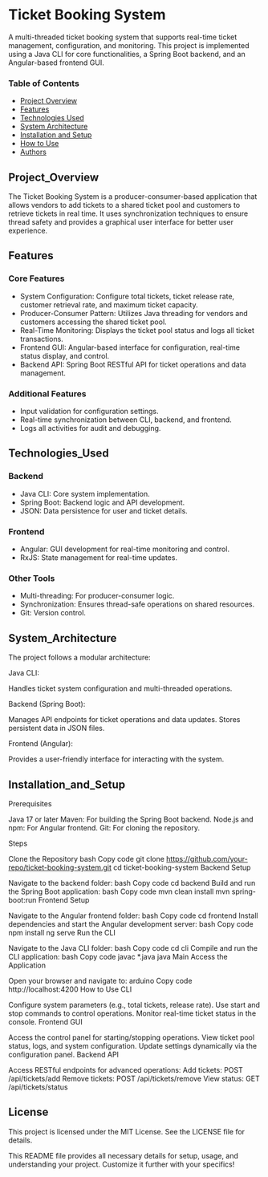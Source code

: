 # Ticket Booking System

A multi-threaded ticket booking system that supports real-time ticket management, configuration, and monitoring. This project is implemented using a Java CLI for core functionalities, a Spring Boot backend, and an Angular-based frontend GUI.

### Table of Contents
- [Project Overview](#Project_Overview)
- [Features](#Features)
- [Technologies Used](#Technologies_Used)
- [System Architecture](#System_Architecture)
- [Installation and Setup](#Installation_and_Setup)
- [How to Use](#How_to_Use)
- [Authors](#License)

## Project_Overview

The Ticket Booking System is a producer-consumer-based application that allows vendors to add tickets to a shared ticket pool and customers to retrieve tickets in real time. It uses synchronization techniques to ensure thread safety and provides a graphical user interface for better user experience.

## Features

### Core Features

- System Configuration: Configure total tickets, ticket release rate, customer retrieval rate, and maximum ticket capacity.
- Producer-Consumer Pattern: Utilizes Java threading for vendors and customers accessing the shared ticket pool.
- Real-Time Monitoring: Displays the ticket pool status and logs all ticket transactions.
- Frontend GUI: Angular-based interface for configuration, real-time status display, and control.
- Backend API: Spring Boot RESTful API for ticket operations and data management.

### Additional Features

- Input validation for configuration settings.
- Real-time synchronization between CLI, backend, and frontend.
- Logs all activities for audit and debugging.

## Technologies_Used

### Backend

- Java CLI: Core system implementation.
- Spring Boot: Backend logic and API development.
- JSON: Data persistence for user and ticket details.

### Frontend

- Angular: GUI development for real-time monitoring and control.
- RxJS: State management for real-time updates.

### Other Tools

- Multi-threading: For producer-consumer logic.
- Synchronization: Ensures thread-safe operations on shared resources.
- Git: Version control.

## System_Architecture
The project follows a modular architecture:

Java CLI:

Handles ticket system configuration and multi-threaded operations.

Backend (Spring Boot):

Manages API endpoints for ticket operations and data updates.
Stores persistent data in JSON files.

Frontend (Angular):

Provides a user-friendly interface for interacting with the system.

## Installation_and_Setup

Prerequisites

Java 17 or later
Maven: For building the Spring Boot backend.
Node.js and npm: For Angular frontend.
Git: For cloning the repository.

Steps

Clone the Repository
bash
Copy code
git clone https://github.com/your-repo/ticket-booking-system.git
cd ticket-booking-system
Backend Setup

Navigate to the backend folder:
bash
Copy code
cd backend
Build and run the Spring Boot application:
bash
Copy code
mvn clean install
mvn spring-boot:run
Frontend Setup

Navigate to the Angular frontend folder:
bash
Copy code
cd frontend
Install dependencies and start the Angular development server:
bash
Copy code
npm install
ng serve
Run the CLI

Navigate to the Java CLI folder:
bash
Copy code
cd cli
Compile and run the CLI application:
bash
Copy code
javac *.java
java Main
Access the Application

Open your browser and navigate to:
arduino
Copy code
http://localhost:4200
How to Use
CLI

Configure system parameters (e.g., total tickets, release rate).
Use start and stop commands to control operations.
Monitor real-time ticket status in the console.
Frontend GUI

Access the control panel for starting/stopping operations.
View ticket pool status, logs, and system configuration.
Update settings dynamically via the configuration panel.
Backend API

Access RESTful endpoints for advanced operations:
Add tickets: POST /api/tickets/add
Remove tickets: POST /api/tickets/remove
View status: GET /api/tickets/status


## License
This project is licensed under the MIT License. See the LICENSE file for details.

This README file provides all necessary details for setup, usage, and understanding your project. Customize it further with your specifics!







